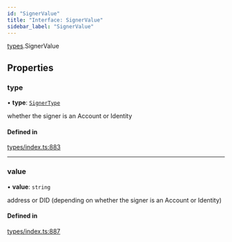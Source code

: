 ```yaml
---
id: "SignerValue"
title: "Interface: SignerValue"
sidebar_label: "SignerValue"
---
```


[types](../../../modules/Types/Types.md).SignerValue

## Properties

### type

• **type**: [`SignerType`](../../../enums/Types/SignerType/SignerType.md)

whether the signer is an Account or Identity

#### Defined in

[types/index.ts:883](https://github.com/PolymeshAssociation/polymesh-sdk/blob/daafaa68f/src/types/index.ts#L883)

___

### value

• **value**: `string`

address or DID (depending on whether the signer is an Account or Identity)

#### Defined in

[types/index.ts:887](https://github.com/PolymeshAssociation/polymesh-sdk/blob/daafaa68f/src/types/index.ts#L887)
